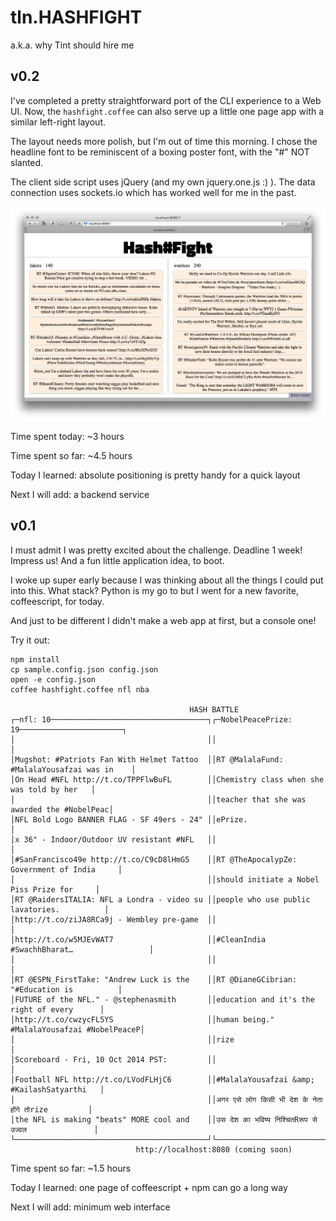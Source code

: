 tln.HASHFIGHT
=============

a.k.a. why Tint should hire me

v0.2
------

I've completed a pretty straightforward port of the CLI experience to a Web UI. Now, the
<code>hashfight.coffee</code> can also serve up a little one page app with a similar left-right layout.

The layout needs more polish, but I'm out of time this morning. I chose the headline font to be reminiscent of a boxing poster font, with the "#" NOT slanted.

The client side script uses jQuery (and my own jquery.one.js :) ). The data connection uses sockets.io which has worked well for me in the past.

![Screenshot](./docs/screenshot_web_v0.2.png)

Time spent today: ~3 hours

Time spent so far: ~4.5 hours

Today I learned: absolute positioning is pretty handy for a quick layout

Next I will add: a backend service

v0.1
------

I must admit I was pretty excited about the challenge. Deadline 1 week! Impress us! And a fun little application idea, to boot.

I woke up super early because I was thinking about all the things I could put into this. What stack? Python is my go to but I went for a new favorite, coffeescript, for today.

And just to be different I didn't make a web app at first, but a console one!

Try it out:

    npm install
    cp sample.config.json config.json
    open -e config.json
    coffee hashfight.coffee nfl nba

                                            HASH BATTLE
    ┌─nfl: 10───────────────────────────────────┐┌─NobelPeacePrize: 19───────────────────────┐
    │                                           ││                                           │
    │Mugshot: #Patriots Fan With Helmet Tattoo  ││RT @MalalaFund: #MalalaYousafzai was in    │
    │On Head #NFL http://t.co/TPPFlwBuFL        ││Chemistry class when she was told by her   │
    │                                           ││teacher that she was awarded the #NobelPeac│
    │NFL Bold Logo BANNER FLAG - SF 49ers - 24" ││ePrize.                                    │
    │x 36" - Indoor/Outdoor UV resistant #NFL   ││                                           │
    │#SanFrancisco49e http://t.co/C9cD8lHmG5    ││RT @TheApocalypZe: Government of India     │
    │                                           ││should initiate a Nobel Piss Prize for     │
    │RT @RaidersITALIA: NFL a Londra - video su ││people who use public lavatories.          │
    │http://t.co/ziJA8RCa9j - Wembley pre-game  ││                                           │
    │http://t.co/w5MJEvWAT7                     ││#CleanIndia #SwachhBharat…                 │
    │                                           ││                                           │
    │RT @ESPN_FirstTake: "Andrew Luck is the    ││RT @DianeGCibrian: "#Education is          │
    │FUTURE of the NFL." - @stephenasmith       ││education and it's the right of every      │
    │http://t.co/cwzycFL5YS                     ││human being." #MalalaYousafzai #NobelPeaceP│
    │                                           ││rize                                       │
    │Scoreboard - Fri, 10 Oct 2014 PST:         ││                                           │
    │Football NFL http://t.co/LVodFLHjC6        ││#MalalaYousafzai &amp; #KailashSatyarthi   │
    │                                           ││अगर एसे लोग किसी भी देश के नेता होंगे तोrize         │
    │the NFL is making "beats" MORE cool and    ││उस देश का भविष्य निश्चितRरूप से उज्वल               │
    └───────────────────────────────────────────┘└───────────────────────────────────────────┘
                                http://localhost:8080 (coming soon)

Time spent so far: ~1.5 hours

Today I learned: one page of coffeescript + npm can go a long way

Next I will add: minimum web interface

